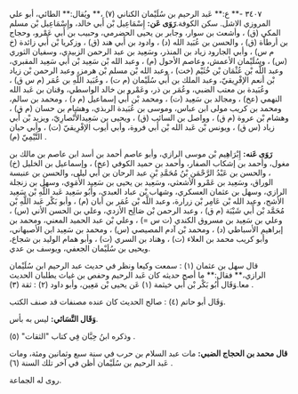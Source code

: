 ٣٤٠٧ -** ع:** عَبد الرحيم بن سُلَيْمان الكناني (٧) ،** ويُقال:** الطائي، أبو علي المروزي الاشل. سكن الكوفة.**رَوَى عَن:** إِسْمَاعِيل بْن أَبي خالد، وإِسْمَاعِيل بْن مسلم المكي (ق) ، وأشعث بن سوار، وجابر بن يحيى الحضرمي، وحبيب بن أَبي عَمْرو، وحجاج بن أرطأة (ق) ، والحسن بن عُبَيد الله (د) ، وادود بن أَبي هند (ق) ، وزكريا بْن أَبي زائدة (خ م س) ، وأبي الجارود زياد بن المنذر، وسَعِيد بن عبد الرحمن الزبيدي، وسفيان الثوري (س) ، وسُلَيْمان الأعمش، وعاصم الأحول (م) ، وعبد الله بْن سَعِيد بْن أَبي سَعِيد المقبري، وعبد اللَّه بْن عُثْمَان بْن خُثَيْم (خت) ، وعبد الله بْن مسلم بْن هرمز، وعبد الرحمن بْن زياد بْن أنعم الإفْرِيقيّ، وعبد الملك بن أَبي سُلَيْمان (م ت) ، وعُبَيد اللَّهِ بن عُمَر (م س ق) ، وعُبَيدة بن معتب الضبي، وعُمَر بن ذر، وعَمْرو بن خالد الواسطي، وقنان بن عَبد الله النهمي (عخ) ، ومجالد بن سَعِيد (ت) ، ومحمد بْن أَبي إسماعيل (م د) ، ومحمد بن سالم، ومحمد بن كريب مولى ابن عباس، وموسى بن عُبَيدة الربذي، وهشام بن حسان (م ق) ، وهشام بْن عروة (م ق) ، وواصل بن السائب (ق) ، ويحيى بن سَعِيدالأَنْصارِيّ، ويزيد بْن أَبي زياد (س ق) ، ويونس بْن عَبد الله بْن أَبي فروة، وأبي أيوب الإفْرِيقيّ (ت) ، وأبي حيان التَّيْمِيّ (م) .

**رَوَى عَنه:** إِبْرَاهِيم بْن موسى الرازي، وأبو عاصم أحمد بن أسد ابن عاصم بن مالك بن مغول، وأحمد بن إشكاب الصفار، وأحمد بن حميد الكوفي (عخ) ، وإسماعيل بن الخليل (خ) ، والحسن بن عَبْدُ الرَّحْمَنِ بْنُ مُحَمَّدِ بْنِ عبد الرحان بن أَبي ليلى، والحسن بن عنبسة الوراق، وسَعِيد بن عَمْرو الأشعثي، وسَعِيد بن يحيى بن سَعِيد الأُمَوِي، وسهل بن زنجلة الرازي، وسهل بن عثمان العسكري، وشهاب بْن عباد العبدي، وأَبُو سَعِيد عَبد اللَّهِ بْن سَعِيد الأشج، وعبد الله بْن عَامِر بْن زرارة، وعبد اللَّه بْن عُمَر بن أبان (م) ، وأبو بَكْر عَبد اللَّهِ بْن مُحَمَّد بْن أَبي شَيْبَة (م ق) ، وعبد الرحمن بْن صَالِح الأزدي، وعلي بن الحسن الأني (س) ، وعلي بن سَعِيد بن مسروق الكندي (ت س =) ، وعلي بْن عبد الحميد المعني، ومحمد بن إبراهيم الأسباطي (د) ، ومحمد بْن آدم المصيصي (س) ، ومحمد بن سَعِيد ابن الأصبهاني، وأبو كريب محمد بن العلاء (ت) ، وهناد بن السري (ت) ، وأبو همام الوليد بن شجاع، ويحيى بن سُلَيْمان الجعفي، ويوسف بن عدي.

قال سهل بن عثمان (١) : سمعت وكيعا ونظر في حديث عبد الرحيم ابن سُلَيْمان الرازي،** فقال:** ما أصح حديثه كان عَبد الرحيم وحفص بن غياث يطلبان الحديث معا.وَقَال أَبُو بَكْر بْن أَبي خيثمة (١) عَن يحيى بْن مَعِين، وأبو داود (٢) : ثقة (٣) .

وَقَال أبو حاتم (٤) : صالح الحديث كان عنده مصنفات قد صنف الكتب.

**وَقَال النَّسَائي:** ليس به بأس.

وذكره ابنُ حِبَّان فِي كتاب "الثقات" (٥) .

**قال محمد بن الحجاج الضبي:** مات عبد السلام بن حرب في سنة سبع وثمانين ومئة، ومات عَبد الرحيم بن سُلَيْمان أظن في آخر تلك السنة (٦) .

روى له الجماعة.